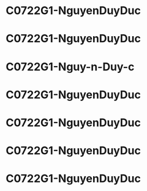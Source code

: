# C0722G1-NguyenDuyDuc
# C0722G1-NguyenDuyDuc
# C0722G1-Nguy-n-Duy-c
# C0722G1-NguyenDuyDuc
# C0722G1-NguyenDuyDuc
# C0722G1-NguyenDuyDuc
# C0722G1-NguyenDuyDuc
